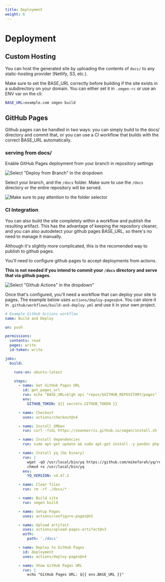 ```yaml
---
title: Deployment
weight: 6
---
```


# Deployment

## Custom Hosting

You can host the generated site by uploading the contents of `docs/` to any static-hosting provider (Netlify, S3, etc.).

Make sure to set the BASE_URL correctly before building if the site exists in a subdirectory on your domain. You can either set it in `.smgen-rc` or use an ENV var on the cli:

```bash
BASE_URL=example.com smgen build
```

## GitHub Pages

Github pages can be handled in two ways: you can simply build to the docs/ directory and commit that, or you can use a CI workflow that builds with the correct BASE_URL automatically.

### serving from docs/

Enable GitHub Pages deployment from your branch in repository settings

![Select "Deploy from Branch" in the dropdown](/github-pages-branch.png)

Select your branch, and the `/docs` folder. Make sure to use the `/docs` directory or the entire repository will be served.

![Make sure to pay attention to the folder selector](/github-pages-select-branch.png)

### CI Integration

You can also build the site completely within a workflow and publish the resulting artifact. This has the advantage of keeping the repository cleaner, and you can also autodetect your github pages BASE_URL, so there's no need to manage it manually.

Although it's slightly more complicated, this is the recomended way to publish to github pages.

You'll need to configure github pages to accept deployments from actions.

**This is not needed if you intend to commit your `/docs` directory and serve that via github pages.**

![Select "Github Actions" in the dropdown"](/github-pages-actions.png)

Once that's configured, you'll need a workflow that can deploy your site to pages. The example below uses `actions/deploy-pages@v4`. You can store it in `.github/workflows/build-and-deploy.yml` and  use it in your own project.

```yaml
# Example GitHub Actions workflow
name: Build and Deploy

on: push

permissions:
  contents: read
  pages: write
  id-token: write

jobs:
  build:

    runs-on: ubuntu-latest

    steps:
      - name: Get GitHub Pages URL
        id: get_pages_url
        run: echo "BASE_URL=$(gh api "repos/$GITHUB_REPOSITORY/pages" --jq '.html_url | rtrimstr("/")')" >> $GITHUB_ENV
        env:
          GITHUB_TOKEN: ${{ secrets.GITHUB_TOKEN }}

      - name: Checkout
        uses: actions/checkout@v4

      - name: Install SMGen
        run: curl -fsSL https://seanmorris.github.io/smgen/install.sh | sudo bash

      - name: Install dependencies
        run: sudo apt-get update && sudo apt-get install -y pandoc php-cli uuid

      - name: Install yq (Go binary)
        run: |
          wget -qO /usr/local/bin/yq https://github.com/mikefarah/yq/releases/download/${{ env.YQ_VERSION }}/yq_linux_amd64
          chmod +x /usr/local/bin/yq
        env:
          YQ_VERSION: v4.47.2

      - name: Clear files
        run: rm -rf ./docs/*

      - name: Build site
        run: smgen build

      - name: Setup Pages
        uses: actions/configure-pages@v5

      - name: Upload artifact
        uses: actions/upload-pages-artifact@v3
        with:
          path: './docs'

      - name: Deploy to GitHub Pages
        id: deployment
        uses: actions/deploy-pages@v4

      - name: Show GitHub Pages URL
        run: |
          echo "GitHub Pages URL: ${{ env.BASE_URL }}"

```

